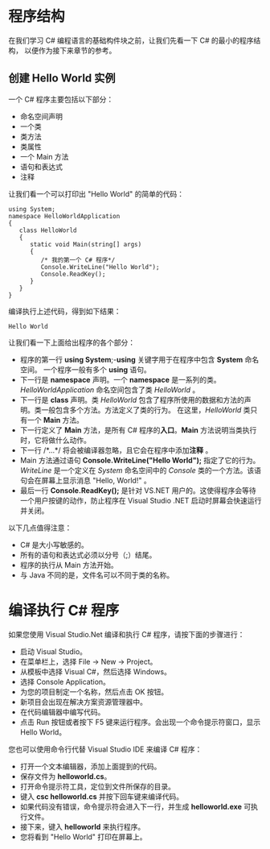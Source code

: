# 程序结构

在我们学习 C# 编程语言的基础构件块之前，让我们先看一下 C# 的最小的程序结构，
以便作为接下来章节的参考。

## 创建 Hello World 实例

一个 C# 程序主要包括以下部分：

- 命名空间声明
- 一个类
- 类方法
- 类属性
- 一个 Main 方法
- 语句和表达式
- 注释

让我们看一个可以打印出 "Hello World" 的简单的代码：

```
using System;
namespace HelloWorldApplication
{
   class HelloWorld
   {
      static void Main(string[] args)
      {
         /* 我的第一个 C# 程序*/
         Console.WriteLine("Hello World");
         Console.ReadKey();
      }
   }
}
```
编译执行上述代码，得到如下结果：

```
Hello World
```

让我们看一下上面给出程序的各个部分：

- 程序的第一行 **using System**;-**using** 关键字用于在程序中包含 **System** 命名空间。 一个程序一般有多个 **using** 语句。
- 下一行是 **namespace** 声明。一个 **namespace** 是一系列的类。*HelloWorldApplication* 命名空间包含了类 *HelloWorld* 。
- 下一行是 **class** 声明。类 *HelloWorld* 包含了程序所使用的数据和方法的声明。类一般包含多个方法。方法定义了类的行为。
在这里，*HelloWorld* 类只有一个 **Main** 方法。
- 下一行定义了 **Main** 方法，是所有 C# 程序的**入口**。**Main** 方法说明当类执行时，它将做什么动作。
- 下一行 /\*...\*/ 将会被编译器忽略，且它会在程序中添加**注释** 。
- Main 方法通过语句 **Console.WriteLine("Hello World");** 指定了它的行为。
*WriteLine* 是一个定义在 *System* 命名空间中的 *Console* 类的一个方法。该语句会在屏幕上显示消息 "Hello, World!" 。
- 最后一行 **Console.ReadKey();** 是针对 VS.NET 用户的。这使得程序会等待一个用户按键的动作，防止程序在 Visual Studio .NET 启动时屏幕会快速运行并关闭。

以下几点值得注意：

- C# 是大小写敏感的。
- 所有的语句和表达式必须以分号（;）结尾。
- 程序的执行从 Main 方法开始。
- 与 Java 不同的是，文件名可以不同于类的名称。

# 编译执行 C# 程序

如果您使用 Visual Studio.Net 编译和执行 C# 程序，请按下面的步骤进行：

- 启动 Visual Studio。
- 在菜单栏上，选择 File -> New -> Project。
- 从模板中选择 Visual C#，然后选择 Windows。
- 选择 Console Application。
- 为您的项目制定一个名称，然后点击 OK 按钮。
- 新项目会出现在解决方案资源管理器中。
- 在代码编辑器中编写代码。
- 点击 Run 按钮或者按下 F5 键来运行程序。会出现一个命令提示符窗口，显示 Hello World。

您也可以使用命令行代替 Visual Studio IDE 来编译 C# 程序：

- 打开一个文本编辑器，添加上面提到的代码。
- 保存文件为 **helloworld.cs**。
- 打开命令提示符工具，定位到文件所保存的目录。
- 键入 **csc helloworld.cs** 并按下回车键来编译代码。
- 如果代码没有错误，命令提示符会进入下一行，并生成 **helloworld.exe** 可执行文件。
- 接下来，键入 **helloworld** 来执行程序。
- 您将看到 "Hello World" 打印在屏幕上。
